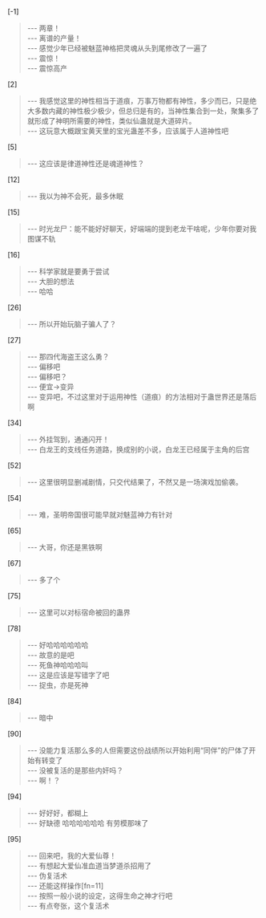 
[-1] 
>--- 两章！<br>
>--- 离谱的产量！<br>
>--- 感觉少年已经被魅蓝神格把灵魂从头到尾修改了一遍了<br>
>--- 震惊！<br>
>--- 震惊高产<br>

[2] 
>--- 我感觉这里的神性相当于道痕，万事万物都有神性，多少而已，只是绝大多数内藏的神性极少极少，但总归是有的，当神性集合到一处，聚集多了就形成了神明所需要的神性，类似仙蛊就是大道碎片。<br>
>--- 这玩意大概跟宝黄天里的宝光蛊差不多，应该属于人道神性吧<br>

[5] 
>--- 这应该是律道神性还是魂道神性？<br>

[12] 
>--- 我以为神不会死，最多休眠<br>

[15] 
>--- 时光龙尸：能不能好好聊天，好端端的提到老龙干啥呢，少年你要对我图谋不轨<br>

[16] 
>--- 科学家就是要勇于尝试<br>
>--- 大胆的想法<br>
>--- 哈哈<br>

[26] 
>--- 所以开始玩脑子骗人了？<br>

[27] 
>--- 那四代海盗王这么勇？<br>
>--- 偏移吧<br>
>--- 偏移吧？<br>
>--- 便宜→变异<br>
>--- 变异吧，不过这里对于运用神性（道痕）的方法相对于蛊世界还是落后啊<br>

[34] 
>--- 外挂驾到，通通闪开！<br>
>--- 白龙王的支线任务道路，换成别的小说，白龙王已经属于主角的后宫<br>

[52] 
>--- 这里很明显删减剧情，只交代结果了，不然又是一场演戏加偷袭。<br>

[54] 
>--- 难，圣明帝国很可能早就对魅蓝神力有针对<br>

[65] 
>--- 大哥，你还是黑铁啊<br>

[67] 
>--- 多了个<br>

[75] 
>--- 这里可以对标宿命被回的蛊界<br>

[78] 
>--- 好哈哈哈哈哈哈<br>
>--- 故意的是吧<br>
>--- 死鱼神哈哈哈叫<br>
>--- 这是应该是写错字了吧<br>
>--- 捉虫，亦是死神<br>

[84] 
>--- 暗中<br>

[90] 
>--- 没能力复活那么多的人但需要这份战绩所以开始利用“同伴”的尸体了开始有转变了<br>
>--- 没被复活的是那些内奸吗？<br>
>--- 啊！？<br>

[94] 
>--- 好好好，都糊上<br>
>--- 好缺德 哈哈哈哈哈哈 有劳模那味了<br>

[95] 
>--- 回来吧，我的大爱仙尊！<br>
>--- 有想起大爱仙准血道当梦道杀招用了<br>
>--- 伪复活术<br>
>--- 还能这样操作[fn=11]<br>
>--- 按照一般小说的设定，这得生命之神才行吧<br>
>--- 有点夸张，这个复活术<br>
